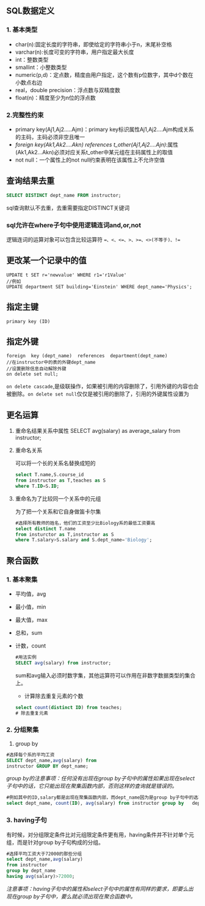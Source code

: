 ## SQL数据定义

###  1.  基本类型

* char(n):固定长度的字符串，即使给定的字符串小于n，末尾补空格
* varchar(n):长度可变的字符串，用户指定最大长度
* int：整数类型
* smallint：小整数类型
* numeric(p,d)：定点数，精度由用户指定，这个数有p位数字，其中d个数在小数点右边
* real，double precision：浮点数与双精度数
* float(n)：精度至少为n位的浮点数

### 2.完整性约束

* primary key(Aj1,Aj2.....Ajm)：primary key标识属性Aj1,Aj2....Ajm构成关系的主码，主码必须非空且唯一
* *foreign key(Ak1,Ak2....Akn) references t_other(Aj1,Aj2....Ajn)*:属性(Ak1,Ak2...Akn)必须对应关系t_other中某元组在主码属性上的取值
* not null：一个属性上的not null约束表明在该属性上不允许空值

## 查询结果去重

```sql
SELECT DISTINCT dept_name FROM instructor;
```
sql查询默认不去重，去重需要指定DISTINCT关键词

### sql允许在where子句中使用逻辑连词and,or,not

逻辑连词的运算对象可以包含比较运算符   `=、<、<=、>、>=、<>(不等于)、!=`

## 更改某一个记录中的值
    UPDATE t SET r='newvalue' WHERE r1='r1Value'
    //例如
    UPDATE department SET building='Einstein' WHERE dept_name='Physics';
## 指定主键
    primary key (ID)
## 指定外键
    foreign  key (dept_name)  references  department(dept_name)
    //在instructor中的表的外键dept_name
    //设置删除信息自动解除外键
    on delete set null; 
`on delete cascade`,是级联操作，如果被引用的内容删除了，引用外键的内容也会被删除。`on delete set null`仅仅是被引用的删除了，引用的外键属性设置为    

## 更名运算
1. 重命名结果关系中属性
    SELECT avg(salary) as average_salary from instructor;

2. 重命名关系

    可以将一个长的关系名替换成短的
    ```sql
    select T.name,S.course_id
    from instructor as T,teaches as S
    where T.ID=S.ID;
    ```

3. 重命名为了比较同一个关系中的元组 

    为了把一个关系和它自身做笛卡尔集

    ```sql
    #选择所有教师的姓名，他们的工资至少比Biology系的最低工资要高
    select distinct T.name
    from insturctor as T,instructor as S
    where T.salary>S.salary and S.dept_name='Biology';
    ```
## 聚合函数

### 1. 基本聚集

* 平均值，avg

* 最小值，min

* 最大值，max

* 总和，sum

* 计数，count
    ```sql
    #用法实例
    SELECT avg(salary) from instructor;
    ```
    sum和avg输入必须时数字集，其他运算符可以作用在非数字数据类型的集合上。

    * 计算除去重复元素的个数

    ```sql
    select count(distinct ID) from teaches;
    # 除去重复元素
    ```

### 2. 分组聚集


1. group by   
  ```sql
#选择每个系的平均工资
SELECT dept_name,avg(salary) from
instructor GROUP BY dept_name; 
  ```

  *group by的注意事项：任何没有出现在group by子句中的属性如果出现在select子句中的话，它只能出现在聚集函数内部，否则这样的查询就是错误的。*
  ```sql
#例如其中的ID,salary都是出现在聚集函数内部，而dept_name因为是group by子句中的选项，可以出现在select子句中
select dept_name, count(ID), avg(salary) from instructor group by   dept_name;
  ```

### 3. having子句

有时候，对分组限定条件比对元组限定条件更有用，having条件并不针对单个元组，而是针对group by子句构成的分组。

```sql
#选择平均工资大于72000的那些分组
select dept_name,avg(salary)
from instructor
group by dept_name
having avg(salary)>72000;
```

*注意事项：having子句中的属性和select子句中的属性有同样的要求，即要么出现在group by子句中，要么就必须出现在聚合函数中。*


